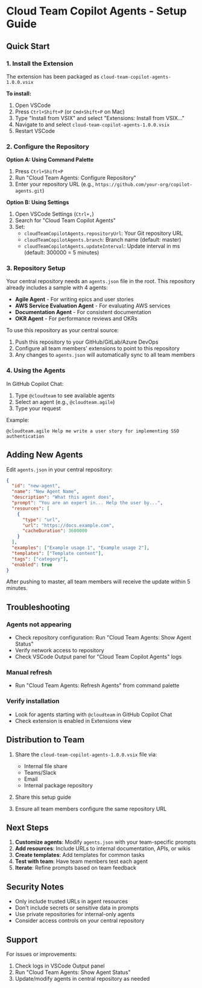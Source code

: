 # Cloud Team Copilot Agents - Setup Guide

## Quick Start

### 1. Install the Extension

The extension has been packaged as `cloud-team-copilot-agents-1.0.0.vsix`

**To install:**
1. Open VSCode
2. Press `Ctrl+Shift+P` (or `Cmd+Shift+P` on Mac)
3. Type "Install from VSIX" and select "Extensions: Install from VSIX..."
4. Navigate to and select `cloud-team-copilot-agents-1.0.0.vsix`
5. Restart VSCode

### 2. Configure the Repository

**Option A: Using Command Palette**
1. Press `Ctrl+Shift+P`
2. Run "Cloud Team Agents: Configure Repository"
3. Enter your repository URL (e.g., `https://github.com/your-org/copilot-agents.git`)

**Option B: Using Settings**
1. Open VSCode Settings (`Ctrl+,`)
2. Search for "Cloud Team Copilot Agents"
3. Set:
   - `cloudTeamCopilotAgents.repositoryUrl`: Your Git repository URL
   - `cloudTeamCopilotAgents.branch`: Branch name (default: master)
   - `cloudTeamCopilotAgents.updateInterval`: Update interval in ms (default: 300000 = 5 minutes)

### 3. Repository Setup

Your central repository needs an `agents.json` file in the root. This repository already includes a sample with 4 agents:
- **Agile Agent** - For writing epics and user stories
- **AWS Service Evaluation Agent** - For evaluating AWS services
- **Documentation Agent** - For consistent documentation
- **OKR Agent** - For performance reviews and OKRs

To use this repository as your central source:
1. Push this repository to your GitHub/GitLab/Azure DevOps
2. Configure all team members' extensions to point to this repository
3. Any changes to `agents.json` will automatically sync to all team members

### 4. Using the Agents

In GitHub Copilot Chat:
1. Type `@cloudteam` to see available agents
2. Select an agent (e.g., `@cloudteam.agile`)
3. Type your request

Example:
```
@cloudteam.agile Help me write a user story for implementing SSO authentication
```

## Adding New Agents

Edit `agents.json` in your central repository:

```json
{
  "id": "new-agent",
  "name": "New Agent Name",
  "description": "What this agent does",
  "prompt": "You are an expert in... Help the user by...",
  "resources": [
    {
      "type": "url",
      "url": "https://docs.example.com",
      "cacheDuration": 3600000
    }
  ],
  "examples": ["Example usage 1", "Example usage 2"],
  "templates": ["Template content"],
  "tags": ["category"],
  "enabled": true
}
```

After pushing to master, all team members will receive the update within 5 minutes.

## Troubleshooting

### Agents not appearing
- Check repository configuration: Run "Cloud Team Agents: Show Agent Status"
- Verify network access to repository
- Check VSCode Output panel for "Cloud Team Copilot Agents" logs

### Manual refresh
- Run "Cloud Team Agents: Refresh Agents" from command palette

### Verify installation
- Look for agents starting with `@cloudteam` in GitHub Copilot Chat
- Check extension is enabled in Extensions view

## Distribution to Team

1. Share the `cloud-team-copilot-agents-1.0.0.vsix` file via:
   - Internal file share
   - Teams/Slack
   - Email
   - Internal package repository

2. Share this setup guide

3. Ensure all team members configure the same repository URL

## Next Steps

1. **Customize agents**: Modify `agents.json` with your team-specific prompts
2. **Add resources**: Include URLs to internal documentation, APIs, or wikis
3. **Create templates**: Add templates for common tasks
4. **Test with team**: Have team members test each agent
5. **Iterate**: Refine prompts based on team feedback

## Security Notes

- Only include trusted URLs in agent resources
- Don't include secrets or sensitive data in prompts
- Use private repositories for internal-only agents
- Consider access controls on your central repository

## Support

For issues or improvements:
1. Check logs in VSCode Output panel
2. Run "Cloud Team Agents: Show Agent Status"
3. Update/modify agents in central repository as needed
